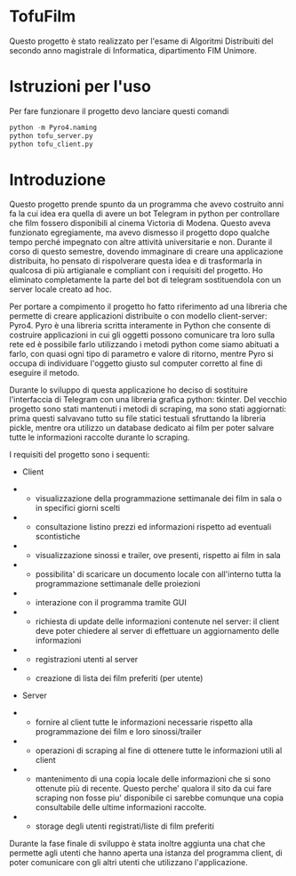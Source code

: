 # TofuFilm
Questo progetto è stato realizzato per l'esame di Algoritmi Distribuiti del secondo anno magistrale di Informatica, dipartimento FIM Unimore.

# Istruzioni per l'uso
Per fare funzionare il progetto devo lanciare questi comandi
```python
python -m Pyro4.naming
python tofu_server.py
python tofu_client.py
```
# Introduzione
Questo progetto prende spunto da un programma che avevo costruito anni fa la cui idea era quella di avere un bot Telegram in python per controllare che film fossero disponibili al cinema Victoria di Modena. Questo aveva funzionato egregiamente, ma avevo dismesso il progetto dopo qualche tempo perché impegnato con altre attività universitarie e non. Durante il corso di questo semestre, dovendo immaginare di creare una applicazione distribuita, ho pensato di rispolverare questa idea e di trasformarla in qualcosa di più artigianale e compliant con i requisiti del progetto. Ho eliminato completamente la parte del bot di telegram sostituendola con un server locale creato ad hoc.


Per portare a compimento il progetto ho fatto riferimento ad una libreria che permette di creare applicazioni distribuite o con modello client-server: Pyro4. Pyro è una libreria scritta interamente in Python che consente di costruire applicazioni in cui gli oggetti possono comunicare tra loro sulla rete ed è possibile farlo utilizzando i metodi python come siamo abituati a farlo, con quasi ogni tipo di parametro e valore di ritorno, mentre Pyro si occupa di individuare l'oggetto giusto sul computer corretto al fine di eseguire il metodo. 


Durante lo sviluppo di questa applicazione ho deciso di sostituire l'interfaccia di Telegram con una libreria grafica python: tkinter. Del vecchio progetto sono stati mantenuti i metodi di scraping, ma sono stati aggiornati: prima questi salvavano tutto su file statici testuali sfruttando la libreria pickle, mentre ora utilizzo un database dedicato ai film per poter salvare tutte le informazioni raccolte durante lo scraping. 


I requisiti del progetto sono i sequenti:
* Client
* * visualizzazione della programmazione settimanale dei film in sala o in specifici giorni scelti
* * consultazione listino prezzi ed informazioni rispetto ad eventuali scontistiche
* * visualizzazione sinossi e trailer, ove presenti, rispetto ai film in sala
* * possibilita' di scaricare un documento locale con all'interno tutta la programmazione settimanale delle proiezioni
* *  interazione con il programma tramite GUI
* * richiesta di update delle informazioni contenute nel server: il client deve poter chiedere al server di effettuare un aggiornamento delle informazioni
* *  registrazioni utenti al server
* *  creazione di lista dei film preferiti (per utente)
  
* Server
  
* * fornire al client tutte le informazioni necessarie rispetto alla programmazione dei film e loro sinossi/trailer
* *  operazioni di scraping al fine di ottenere tutte le informazioni utili al client
* *  mantenimento di una copia locale delle informazioni che si sono ottenute più di recente. Questo perche' qualora il sito da cui fare scraping non fosse piu' disponibile ci sarebbe comunque una copia  consultabile delle ultime informazioni raccolte.
* * storage degli utenti registrati/liste di film preferiti

Durante la fase finale di sviluppo è stata inoltre aggiunta una chat che permette agli utenti che hanno aperta una istanza del programma client, di poter comunicare con gli altri utenti che utilizzano l'applicazione.